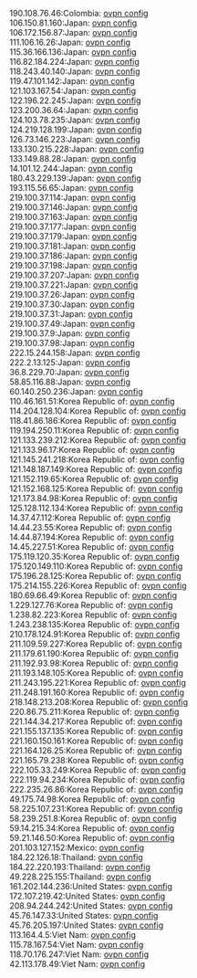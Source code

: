 190.108.76.46:Colombia: [ovpn config](vpn/190_108_76_46.ovpn)  
106.150.81.160:Japan: [ovpn config](vpn/106_150_81_160.ovpn)  
106.172.156.87:Japan: [ovpn config](vpn/106_172_156_87.ovpn)  
111.106.16.26:Japan: [ovpn config](vpn/111_106_16_26.ovpn)  
115.36.166.136:Japan: [ovpn config](vpn/115_36_166_136.ovpn)  
116.82.184.224:Japan: [ovpn config](vpn/116_82_184_224.ovpn)  
118.243.40.140:Japan: [ovpn config](vpn/118_243_40_140.ovpn)  
119.47.101.142:Japan: [ovpn config](vpn/119_47_101_142.ovpn)  
121.103.167.54:Japan: [ovpn config](vpn/121_103_167_54.ovpn)  
122.196.22.245:Japan: [ovpn config](vpn/122_196_22_245.ovpn)  
123.200.36.64:Japan: [ovpn config](vpn/123_200_36_64.ovpn)  
124.103.78.235:Japan: [ovpn config](vpn/124_103_78_235.ovpn)  
124.219.128.199:Japan: [ovpn config](vpn/124_219_128_199.ovpn)  
126.73.146.223:Japan: [ovpn config](vpn/126_73_146_223.ovpn)  
133.130.215.228:Japan: [ovpn config](vpn/133_130_215_228.ovpn)  
133.149.88.28:Japan: [ovpn config](vpn/133_149_88_28.ovpn)  
14.101.12.244:Japan: [ovpn config](vpn/14_101_12_244.ovpn)  
180.43.229.139:Japan: [ovpn config](vpn/180_43_229_139.ovpn)  
193.115.56.65:Japan: [ovpn config](vpn/193_115_56_65.ovpn)  
219.100.37.114:Japan: [ovpn config](vpn/219_100_37_114.ovpn)  
219.100.37.146:Japan: [ovpn config](vpn/219_100_37_146.ovpn)  
219.100.37.163:Japan: [ovpn config](vpn/219_100_37_163.ovpn)  
219.100.37.177:Japan: [ovpn config](vpn/219_100_37_177.ovpn)  
219.100.37.179:Japan: [ovpn config](vpn/219_100_37_179.ovpn)  
219.100.37.181:Japan: [ovpn config](vpn/219_100_37_181.ovpn)  
219.100.37.186:Japan: [ovpn config](vpn/219_100_37_186.ovpn)  
219.100.37.198:Japan: [ovpn config](vpn/219_100_37_198.ovpn)  
219.100.37.207:Japan: [ovpn config](vpn/219_100_37_207.ovpn)  
219.100.37.221:Japan: [ovpn config](vpn/219_100_37_221.ovpn)  
219.100.37.26:Japan: [ovpn config](vpn/219_100_37_26.ovpn)  
219.100.37.30:Japan: [ovpn config](vpn/219_100_37_30.ovpn)  
219.100.37.31:Japan: [ovpn config](vpn/219_100_37_31.ovpn)  
219.100.37.49:Japan: [ovpn config](vpn/219_100_37_49.ovpn)  
219.100.37.9:Japan: [ovpn config](vpn/219_100_37_9.ovpn)  
219.100.37.98:Japan: [ovpn config](vpn/219_100_37_98.ovpn)  
222.15.244.158:Japan: [ovpn config](vpn/222_15_244_158.ovpn)  
222.2.13.125:Japan: [ovpn config](vpn/222_2_13_125.ovpn)  
36.8.229.70:Japan: [ovpn config](vpn/36_8_229_70.ovpn)  
58.85.116.88:Japan: [ovpn config](vpn/58_85_116_88.ovpn)  
60.140.250.236:Japan: [ovpn config](vpn/60_140_250_236.ovpn)  
110.46.161.51:Korea Republic of: [ovpn config](vpn/110_46_161_51.ovpn)  
114.204.128.104:Korea Republic of: [ovpn config](vpn/114_204_128_104.ovpn)  
118.41.86.186:Korea Republic of: [ovpn config](vpn/118_41_86_186.ovpn)  
119.194.250.11:Korea Republic of: [ovpn config](vpn/119_194_250_11.ovpn)  
121.133.239.212:Korea Republic of: [ovpn config](vpn/121_133_239_212.ovpn)  
121.133.96.17:Korea Republic of: [ovpn config](vpn/121_133_96_17.ovpn)  
121.145.241.218:Korea Republic of: [ovpn config](vpn/121_145_241_218.ovpn)  
121.148.187.149:Korea Republic of: [ovpn config](vpn/121_148_187_149.ovpn)  
121.152.119.65:Korea Republic of: [ovpn config](vpn/121_152_119_65.ovpn)  
121.152.168.125:Korea Republic of: [ovpn config](vpn/121_152_168_125.ovpn)  
121.173.84.98:Korea Republic of: [ovpn config](vpn/121_173_84_98.ovpn)  
125.128.112.134:Korea Republic of: [ovpn config](vpn/125_128_112_134.ovpn)  
14.37.47.112:Korea Republic of: [ovpn config](vpn/14_37_47_112.ovpn)  
14.44.23.55:Korea Republic of: [ovpn config](vpn/14_44_23_55.ovpn)  
14.44.87.194:Korea Republic of: [ovpn config](vpn/14_44_87_194.ovpn)  
14.45.227.51:Korea Republic of: [ovpn config](vpn/14_45_227_51.ovpn)  
175.119.120.35:Korea Republic of: [ovpn config](vpn/175_119_120_35.ovpn)  
175.120.149.110:Korea Republic of: [ovpn config](vpn/175_120_149_110.ovpn)  
175.196.28.125:Korea Republic of: [ovpn config](vpn/175_196_28_125.ovpn)  
175.214.155.226:Korea Republic of: [ovpn config](vpn/175_214_155_226.ovpn)  
180.69.66.49:Korea Republic of: [ovpn config](vpn/180_69_66_49.ovpn)  
1.229.127.76:Korea Republic of: [ovpn config](vpn/1_229_127_76.ovpn)  
1.238.82.223:Korea Republic of: [ovpn config](vpn/1_238_82_223.ovpn)  
1.243.238.135:Korea Republic of: [ovpn config](vpn/1_243_238_135.ovpn)  
210.178.124.91:Korea Republic of: [ovpn config](vpn/210_178_124_91.ovpn)  
211.109.59.227:Korea Republic of: [ovpn config](vpn/211_109_59_227.ovpn)  
211.179.61.190:Korea Republic of: [ovpn config](vpn/211_179_61_190.ovpn)  
211.192.93.98:Korea Republic of: [ovpn config](vpn/211_192_93_98.ovpn)  
211.193.148.105:Korea Republic of: [ovpn config](vpn/211_193_148_105.ovpn)  
211.243.195.221:Korea Republic of: [ovpn config](vpn/211_243_195_221.ovpn)  
211.248.191.160:Korea Republic of: [ovpn config](vpn/211_248_191_160.ovpn)  
218.148.213.208:Korea Republic of: [ovpn config](vpn/218_148_213_208.ovpn)  
220.86.75.211:Korea Republic of: [ovpn config](vpn/220_86_75_211.ovpn)  
221.144.34.217:Korea Republic of: [ovpn config](vpn/221_144_34_217.ovpn)  
221.155.137.135:Korea Republic of: [ovpn config](vpn/221_155_137_135.ovpn)  
221.160.150.161:Korea Republic of: [ovpn config](vpn/221_160_150_161.ovpn)  
221.164.126.25:Korea Republic of: [ovpn config](vpn/221_164_126_25.ovpn)  
221.165.79.238:Korea Republic of: [ovpn config](vpn/221_165_79_238.ovpn)  
222.105.33.249:Korea Republic of: [ovpn config](vpn/222_105_33_249.ovpn)  
222.119.94.234:Korea Republic of: [ovpn config](vpn/222_119_94_234.ovpn)  
222.235.26.86:Korea Republic of: [ovpn config](vpn/222_235_26_86.ovpn)  
49.175.74.98:Korea Republic of: [ovpn config](vpn/49_175_74_98.ovpn)  
58.225.107.231:Korea Republic of: [ovpn config](vpn/58_225_107_231.ovpn)  
58.239.251.8:Korea Republic of: [ovpn config](vpn/58_239_251_8.ovpn)  
59.14.215.34:Korea Republic of: [ovpn config](vpn/59_14_215_34.ovpn)  
59.21.146.50:Korea Republic of: [ovpn config](vpn/59_21_146_50.ovpn)  
201.103.127.152:Mexico: [ovpn config](vpn/201_103_127_152.ovpn)  
184.22.126.18:Thailand: [ovpn config](vpn/184_22_126_18.ovpn)  
184.22.220.193:Thailand: [ovpn config](vpn/184_22_220_193.ovpn)  
49.228.225.155:Thailand: [ovpn config](vpn/49_228_225_155.ovpn)  
161.202.144.236:United States: [ovpn config](vpn/161_202_144_236.ovpn)  
172.107.219.42:United States: [ovpn config](vpn/172_107_219_42.ovpn)  
208.94.244.242:United States: [ovpn config](vpn/208_94_244_242.ovpn)  
45.76.147.33:United States: [ovpn config](vpn/45_76_147_33.ovpn)  
45.76.205.197:United States: [ovpn config](vpn/45_76_205_197.ovpn)  
113.164.4.5:Viet Nam: [ovpn config](vpn/113_164_4_5.ovpn)  
115.78.167.54:Viet Nam: [ovpn config](vpn/115_78_167_54.ovpn)  
118.70.176.247:Viet Nam: [ovpn config](vpn/118_70_176_247.ovpn)  
42.113.178.49:Viet Nam: [ovpn config](vpn/42_113_178_49.ovpn)  
